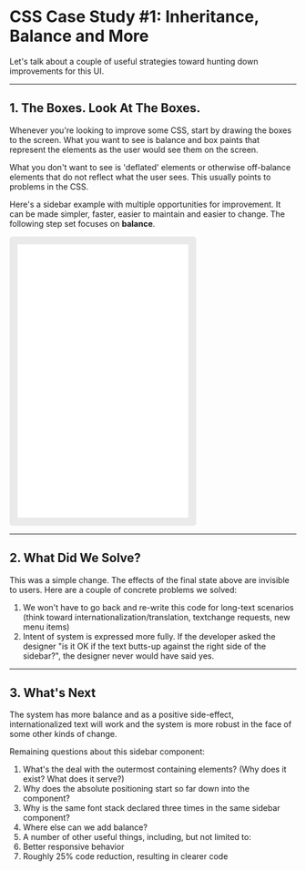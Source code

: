 # CSS Case Study #1: Inheritance, Balance and More

Let's talk about a couple of useful strategies toward hunting down
improvements for this UI.

---

## 1. The Boxes. Look At The Boxes.

Whenever you're looking to improve some CSS, start by drawing the boxes to the
screen.  What you want to see is balance and box paints that represent the
elements as the user would see them on the screen.

What you don't want to see is 'deflated' elements or otherwise off-balance
elements that do not reflect what the user sees. This usually points to problems
in the CSS.

Here's a sidebar example with multiple opportunities for improvement.
It can be made simpler, faster, easier to maintain and easier to change.
The following step set focuses on **balance**.

<iframe src="examples/sidebar.html"></iframe>

---

## 2. What Did We Solve?

This was a simple change. The effects of the final state above are invisible to users.
Here are a couple of concrete problems we solved:
1. We won't have to go back and re-write this code for long-text scenarios
   (think toward internationalization/translation, textchange requests,
   new menu items)
2. Intent of system is expressed more fully. If the developer asked the designer
   "is it OK if the text butts-up against the right side of the sidebar?",
   the designer never would have said yes.

---

## 3. What's Next

The system has more balance and as a positive side-effect, internationalized
text will work and the system is more robust in the face of some other kinds of
change.

Remaining questions about this sidebar component:
1. What's the deal with the outermost containing elements?
   (Why does it exist? What does it serve?)
2. Why does the absolute positioning start so far down into the component?
3. Why is the same font stack declared three times in the same sidebar
   component?
4. Where else can we add balance?
5. A number of other useful things, including, but not limited to:
6. Better responsive behavior
7. Roughly 25% code reduction, resulting in clearer code

<style>
  iframe {
    height: 480px;
    border: none;
    background-color: #eaeaea;
    padding: 1em;
    border-radius: 5px;
  }
</style>
